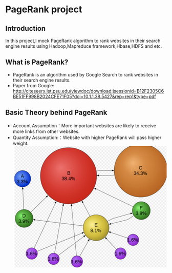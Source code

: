 # PageRank project
## Introduction
In this project,I mock PageRank algorithm to rank websites in their search engine results using Hadoop,Mapreduce framework,Hbase,HDFS and etc.
## What is PageRank?
- PageRank is an algorithm used by Google Search to rank websites in
their search engine results.
- Paper from Google: http://citeseerx.ist.psu.edu/viewdoc/download;jsessionid=B12F2305C6BE51FF998B2024CFE71F05?doi=10.1.1.38.5427&rep=rep1&type=pdf
## Basic Theory behind PageRank
- Account Assumption：More important websites are likely to receive more links from other websites.
- Quantity Assumption:：Website with higher PageRank will pass higher weight.
![](https://github.com/keshang-xxpk/PageRank-Hadoop-MapReduce/blob/master/assert/PageRank.png)
